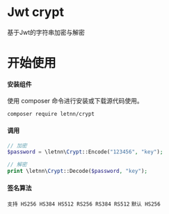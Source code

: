 # Jwt crypt

基于Jwt的字符串加密与解密

# 开始使用

#### 安装组件
使用 composer 命令进行安装或下载源代码使用。

```
composer require letnn/crypt
```

#### 调用
```php
// 加密
$password = \letnn\Crypt::Encode("123456", "key");

// 解密
print \letnn\Crypt::Decode($password, "key");
```

#### 签名算法
```支持 HS256 HS384 HS512 RS256 RS384 RS512```
```默认 HS256```
